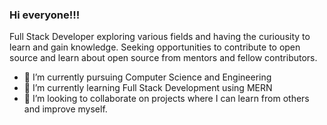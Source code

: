 ### Hi everyone!!!
<!--
**nikhil03a/nikhil03a** is a ✨ _special_ ✨ repository because its `README.md` (this file) appears on your GitHub profile.

Here are some ideas to get you started: -->

Full Stack Developer exploring various fields and having the curiousity to learn and gain knowledge. Seeking opportunities to contribute to open source and learn about open source from mentors and fellow contributors.

- 🔭 I’m currently pursuing Computer Science and Engineering
- 🌱 I’m currently learning Full Stack Development using MERN
- 👯 I’m looking to collaborate on projects where I can learn from others and improve myself.
